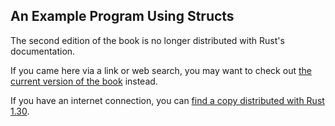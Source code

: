 ## An Example Program Using Structs

The second edition of the book is no longer distributed with Rust's documentation.

If you came here via a link or web search, you may want to check out [the current
version of the book](../ch05-02-example-structs.html) instead.

If you have an internet connection, you can [find a copy distributed with
Rust
1.30](https://doc.rust-lang.org/1.30.0/book/second-edition/ch05-02-example-structs.html).